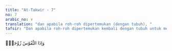 ```yaml
---
title: "At-Takwir - 7"
no: 7
arabic_no: ٧
translation: "dan apabila roh-roh dipertemukan (dengan tubuh), "
tafsir: "Dan apabila roh-roh dipertemukan kembali dengan tubuh untuk memasuki kehidupan di alam akhirat. Ayat ini mengandung isyarat bahwa roh-roh itu tetap utuh setelah mati dan pada hari Kiamat dikembalikan lagi pada badannya.\n\nPendapat lain menyebutkan arti ayat ini dengan bertemunya kelompok orang-orang termasuk ashabul-yamin dengan kelompok ashabusy-syimal. Ibnu 'Abbas mengatakan bahwa arti ayat ini adalah dipertemukannya roh orang-orang yang beriman dengan pasangan-pasangannya di surga dan roh orang-orang kafir dipertemukan dengan setan-setan pembantunya."
---
```


وَاِذَا النُّفُوْسُ زُوِّجَتْۖ
